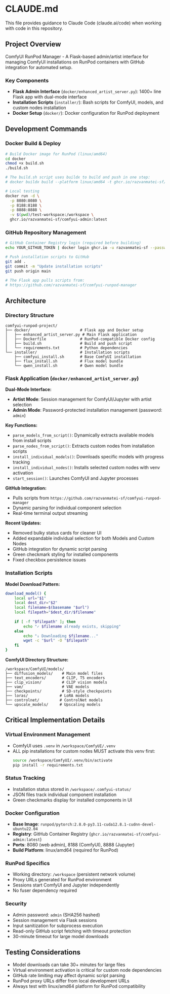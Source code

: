 # CLAUDE.md

This file provides guidance to Claude Code (claude.ai/code) when working with code in this repository.

## Project Overview

ComfyUI RunPod Manager - A Flask-based admin/artist interface for managing ComfyUI installations on RunPod containers with GitHub integration for automated setup.

### Key Components
- **Flask Admin Interface** (`docker/enhanced_artist_server.py`): 1400+ line Flask app with dual-mode interface
- **Installation Scripts** (`installer/`): Bash scripts for ComfyUI, models, and custom nodes installation
- **Docker Setup** (`docker/`): Docker configuration for RunPod deployment

## Development Commands

### Docker Build & Deploy
```bash
# Build Docker image for RunPod (linux/amd64)
cd docker
chmod +x build.sh
./build.sh

# The build.sh script uses buildx to build and push in one step:
# docker buildx build --platform linux/amd64 -t ghcr.io/razvanmatei-sf/comfyui-admin:latest --push .

# Local testing
docker run -d \
  -p 8080:8080 \
  -p 8188:8188 \
  -p 8888:8888 \
  -v $(pwd)/test-workspace:/workspace \
  ghcr.io/razvanmatei-sf/comfyui-admin:latest
```

### GitHub Repository Management
```bash
# GitHub Container Registry login (required before building)
echo YOUR_GITHUB_TOKEN | docker login ghcr.io -u razvanmatei-sf --password-stdin

# Push installation scripts to GitHub
git add .
git commit -m "Update installation scripts"
git push origin main

# The Flask app pulls scripts from:
# https://github.com/razvanmatei-sf/comfyui-runpod-manager
```

## Architecture

### Directory Structure
```
comfyui-runpod-project/
├── docker/                      # Flask app and Docker setup
│   ├── enhanced_artist_server.py # Main Flask application
│   ├── Dockerfile               # RunPod-compatible Docker config
│   ├── build.sh                 # Build and push script
│   └── requirements.txt         # Python dependencies
└── installer/                   # Installation scripts
    ├── comfyui_install.sh       # Base ComfyUI installation
    ├── flux_install.sh          # Flux model bundle
    └── qwen_install.sh          # Qwen model bundle
```

### Flask Application (`docker/enhanced_artist_server.py`)

**Dual-Mode Interface:**
- **Artist Mode**: Session management for ComfyUI/Jupyter with artist selection
- **Admin Mode**: Password-protected installation management (password: `admin`)

**Key Functions:**
- `parse_models_from_script()`: Dynamically extracts available models from install scripts
- `parse_nodes_from_script()`: Extracts custom nodes from installation scripts
- `install_individual_models()`: Downloads specific models with progress tracking
- `install_individual_nodes()`: Installs selected custom nodes with venv activation
- `start_session()`: Launches ComfyUI and Jupyter processes

**GitHub Integration:**
- Pulls scripts from `https://github.com/razvanmatei-sf/comfyui-runpod-manager`
- Dynamic parsing for individual component selection
- Real-time terminal output streaming

**Recent Updates:**
- Removed bulky status cards for cleaner UI
- Added expandable individual selection for both Models and Custom Nodes
- GitHub integration for dynamic script parsing
- Green checkmark styling for installed components
- Fixed checkbox persistence issues

### Installation Scripts

**Model Download Pattern:**
```bash
download_model() {
    local url="$1"
    local dest_dir="$2"
    local filename=$(basename "$url")
    local filepath="$dest_dir/$filename"
    
    if [ -f "$filepath" ]; then
        echo "✓ $filename already exists, skipping"
    else
        echo "↓ Downloading $filename..."
        wget -c "$url" -O "$filepath"
    fi
}
```

**ComfyUI Directory Structure:**
```
/workspace/ComfyUI/models/
├── diffusion_models/    # Main model files
├── text_encoders/       # CLIP, T5 encoders
├── clip_vision/         # CLIP vision models
├── vae/                 # VAE models
├── checkpoints/         # SD-style checkpoints
├── loras/              # LoRA models
├── controlnet/         # ControlNet models
└── upscale_models/     # Upscaling models
```

## Critical Implementation Details

### Virtual Environment Management
- ComfyUI uses `.venv` in `/workspace/ComfyUI/.venv`
- ALL pip installations for custom nodes MUST activate this venv first:
  ```bash
  source /workspace/ComfyUI/.venv/bin/activate
  pip install -r requirements.txt
  ```

### Status Tracking
- Installation status stored in `/workspace/.comfyui-status/`
- JSON files track individual component installation
- Green checkmarks display for installed components in UI

### Docker Configuration
- **Base Image**: `runpod/pytorch:2.8.0-py3.11-cuda12.8.1-cudnn-devel-ubuntu22.04`
- **Registry**: GitHub Container Registry (`ghcr.io/razvanmatei-sf/comfyui-admin:latest`)
- **Ports**: 8080 (web admin), 8188 (ComfyUI), 8888 (Jupyter)
- **Build Platform**: linux/amd64 (required for RunPod)

### RunPod Specifics
- Working directory: `/workspace` (persistent network volume)
- Proxy URLs generated for RunPod environment
- Sessions start ComfyUI and Jupyter independently
- No fuser dependency required

### Security
- Admin password: `admin` (SHA256 hashed)
- Session management via Flask sessions
- Input sanitization for subprocess execution
- Read-only GitHub script fetching with timeout protection
- 30-minute timeout for large model downloads

## Testing Considerations

- Model downloads can take 30+ minutes for large files
- Virtual environment activation is critical for custom node dependencies
- GitHub rate limiting may affect dynamic script parsing
- RunPod proxy URLs differ from local development URLs
- Always test with linux/amd64 platform for RunPod compatibility